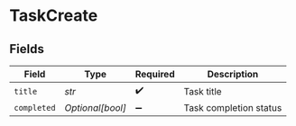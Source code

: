 # TaskCreate


## Fields

| Field                  | Type                   | Required               | Description            |
| ---------------------- | ---------------------- | ---------------------- | ---------------------- |
| `title`                | *str*                  | :heavy_check_mark:     | Task title             |
| `completed`            | *Optional[bool]*       | :heavy_minus_sign:     | Task completion status |